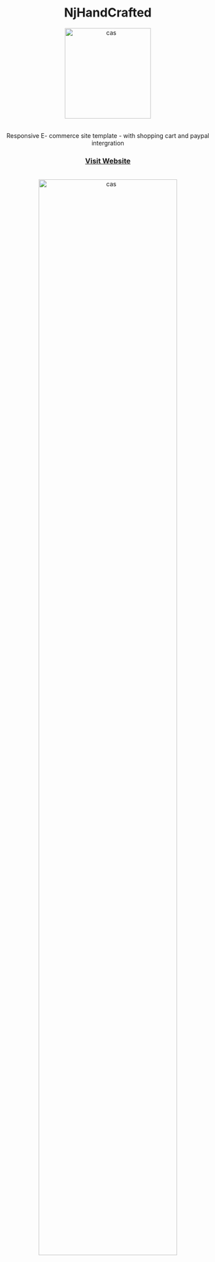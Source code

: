 <h1 align="center">NjHandCrafted</h1>

<div align="center">
  <a href="https://www.njhandcrafted.com">
    <img width="200" height="210" alt="cas" src="https://user-images.githubusercontent.com/76784461/191317471-d5e9fde2-6294-4e5e-afe9-3308fb09a543.png">
  </a>
  <p align="center">
    <br>
    Responsive E- commerce site template - with shopping cart and paypal intergration
    <br>
    </p>
  <a href="https://www.njhandcrafted.com">
    <h3>Visit Website</h3>
       </a>
        <br>
 </div>
 <div align="center">
<img width="80%"  alt="cas" src="https://user-images.githubusercontent.com/76784461/194621180-5ba9da6f-cb70-46e5-9294-42bce123af08.gif">

 </div>
    
